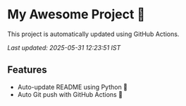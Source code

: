 # My Awesome Project 🚀

This project is automatically updated using GitHub Actions.

_Last updated: 2025-05-31 12:23:51 IST_

## Features
- Auto-update README using Python 🐍
- Auto Git push with GitHub Actions 🤖
